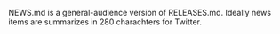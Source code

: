 NEWS.md is a general-audience version of RELEASES.md. Ideally news items are summarizes in 280 charachters for Twitter. 

